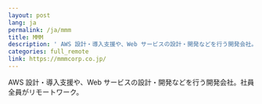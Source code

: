 ```yaml
---
layout: post
lang: ja
permalink: /ja/mmm
title: MMM
description: ' AWS 設計・導入支援や、Web サービスの設計・開発などを行う開発会社。社員全員がリモートワーク。 '
categories: full_remote
link: https://mmmcorp.co.jp/
---
```


<p>AWS 設計・導入支援や、Web サービスの設計・開発などを行う開発会社。社員全員がリモートワーク。</p>
